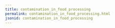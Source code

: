 ```yaml
---
title: contamination_in_food_processing
permalink: contamination_in_food_processing.html
jsonid: contamination_in_food_processing
---
```

